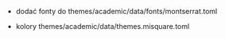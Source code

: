  - dodać fonty do themes/academic/data/fonts/montserrat.toml

 - kolory themes/academic/data/themes.misquare.toml
